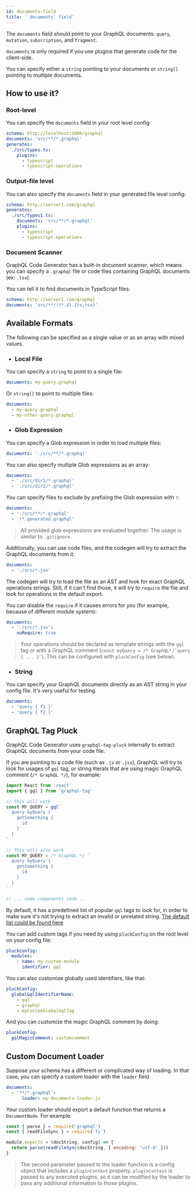 ```yaml
---
id: documents-field
title: '`documents` field'
---
```


The `documents` field should point to your GraphQL documents: `query`, `mutation`, `subscription`, and `fragment`.

`documents` is only required if you use plugins that generate code for the client-side.

You can specify either a `string` pointing to your documents or `string[]` pointing to multiple documents.

## How to use it?

### Root-level

You can specify the `documents` field in your root level config:

```yaml
schema: http://localhost:3000/graphql
documents: 'src/**/*.graphql'
generates:
  ./src/types.ts:
    plugins:
      - typescript
      - typescript-operations
```

### Output-file level

You can also specify the `documents` field in your generated file level config:

```yaml
schema: http://server1.com/graphql
generates:
  ./src/types1.ts:
    documents: 'src/**/*.graphql'
    plugins:
      - typescript
      - typescript-operations
```

### Document Scanner

GraphQL Code Generator has a built-in document scanner, which means you can specify a `.graphql` file or code files containing GraphQL documents (ex: `.tsx`).

You can tell it to find documents in TypeScript files:

```yaml
schema: http://server1.com/graphql
documents: 'src/**/!(*.d).{ts,tsx}'
```

## Available Formats

The following can be specified as a single value or as an array with mixed values.

- ### Local File

You can specify a `string` to point to a single file:

```yaml
documents: my-query.graphql
```

Or `string[]` to point to multiple files:

```yaml
documents:
  - my-query.graphql
  - my-other-query.graphql
```

- ### Glob Expression

You can specify a Glob expression in order to load multiple files:

```yaml
documents: './src/**/*.graphql'
```

You can also specify multiple Glob expressions as an array:

```yaml
documents:
  - './src/dir1/*.graphql'
  - './src/dir2/*.graphql'
```

You can specify files to exclude by prefixing the Glob expression with `!`:

```yaml
documents:
  - './src/**/*.graphql'
  - '!*.generated.graphql'
```

> All provided glob expressions are evaluated together. The usage is similar to `.gitignore`.

Additionally, you can use code files, and the codegen will try to extract the GraphQL documents from it:

```yaml
documents:
  - './src/*.jsx'
```

The codegen will try to load the file as an AST and look for exact GraphQL operations strings. Still, if it can't find those, it will try to `require` the file and look for operations in the default export.

You can disable the `require` if it causes errors for you (for example, because of different module system):

```yaml
documents:
  - './src/*.jsx':
    noRequire: true
```

> Your operations should be declared as template strings with the `gql` tag or with a GraphQL comment (`` const myQuery = /* GraphQL*/`query { ... }` ``). This can be configured with `pluckConfig` (see below).

- ### String

You can specify your GraphQL documents directly as an AST string in your config file. It's very useful for testing.

```yaml
documents:
  - 'query { f1 }'
  - 'query { f2 }'
```

## GraphQL Tag Pluck

GraphQL Code Generator uses `graphql-tag-pluck` internally to extract GraphQL documents from your code file.

If you are pointing to a code file (such as `.js` or `.jsx`), GraphQL will try to look for usages of `gql` tag, or string literals that are using magic GraphQL comment (`/* GraphQL */`), for example:

```jsx
import React from 'react'
import { gql } from 'graphql-tag'

// This will work
const MY_QUERY = gql`
  query myQuery {
    getSomething {
      id
    }
  }
`

// This will also work
const MY_QUERY = /* GraphQL */ `
  query myQuery {
    getSomething {
      id
    }
  }
`

// ... some components code ...
```

By default, it has a predefined list of popular `gql` tags to look for, in order to make sure it's not trying to extract an invalid or unrelated string. [The default list could be found here](https://github.com/ardatan/graphql-tools/blob/master/packages/graphql-tag-pluck/src/visitor.ts#L12)

You can add custom tags if you need by using `pluckConfig` on the root level on your config file:

```yaml
pluckConfig:
  modules:
    - name: my-custom-module
      identifier: gql
```

You can also customize globally used identifiers, like that:

```yaml
pluckConfig:
  globalGqlIdentifierName:
    - gql
    - graphql
    - myCustomGlobalGqlTag
```

And you can customize the magic GraphQL comment by doing:

```yaml
pluckConfig:
  gqlMagicComment: customcomment
```

## Custom Document Loader

Suppose your schema has a different or complicated way of loading. In that case, you can specify a custom loader with the `loader` field.

```yaml
documents:
  - '**/*.graphql':
      loader: my-documents-loader.js
```

Your custom loader should export a default function that returns a `DocumentNode`. For example:

```js
const { parse } = require('graphql')
const { readFileSync } = require('fs')

module.exports = (docString, config) => {
  return parse(readFileSync(docString, { encoding: 'utf-8' }))
}
```

> The second parameter passed to the loader function is a config object that includes a `pluginContext` property. `pluginContext` is passed to any executed plugins, so it can be modified by the loader to pass any additional information to those plugins.

